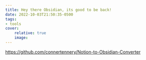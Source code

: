```yaml
---
title: Hey there Obsidian, its good to be back!
date: 2022-10-03T21:50:35-0500
tags:
- tools
cover:
    relative: true
    image: 
---
```



https://github.com/connertennery/Notion-to-Obsidian-Converter
